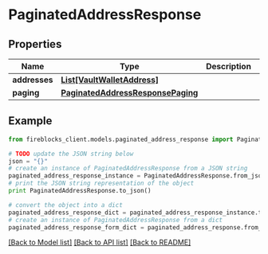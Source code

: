 # PaginatedAddressResponse


## Properties

Name | Type | Description | Notes
------------ | ------------- | ------------- | -------------
**addresses** | [**List[VaultWalletAddress]**](VaultWalletAddress.md) |  | [optional] 
**paging** | [**PaginatedAddressResponsePaging**](PaginatedAddressResponsePaging.md) |  | [optional] 

## Example

```python
from fireblocks_client.models.paginated_address_response import PaginatedAddressResponse

# TODO update the JSON string below
json = "{}"
# create an instance of PaginatedAddressResponse from a JSON string
paginated_address_response_instance = PaginatedAddressResponse.from_json(json)
# print the JSON string representation of the object
print PaginatedAddressResponse.to_json()

# convert the object into a dict
paginated_address_response_dict = paginated_address_response_instance.to_dict()
# create an instance of PaginatedAddressResponse from a dict
paginated_address_response_form_dict = paginated_address_response.from_dict(paginated_address_response_dict)
```
[[Back to Model list]](../README.md#documentation-for-models) [[Back to API list]](../README.md#documentation-for-api-endpoints) [[Back to README]](../README.md)


